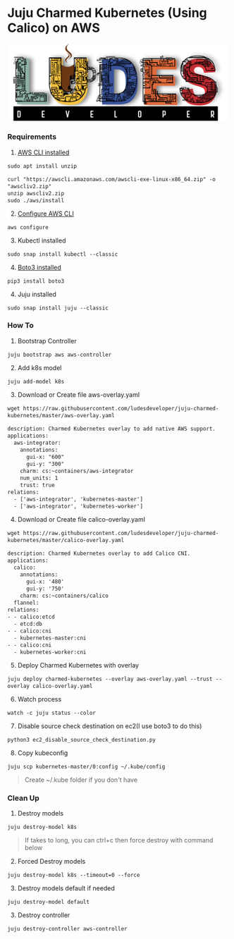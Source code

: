 # **Juju Charmed Kubernetes (Using Calico) on AWS**
<p align="center">
<img src="pic/ludes.png" width="500">
</p>

### **Requirements**
1. [AWS CLI installed](https://docs.aws.amazon.com/cli/latest/userguide/getting-started-install.html)
```
sudo apt install unzip
```
```
curl "https://awscli.amazonaws.com/awscli-exe-linux-x86_64.zip" -o "awscliv2.zip"
unzip awscliv2.zip
sudo ./aws/install
```
2. [Configure AWS CLI](https://docs.aws.amazon.com/cli/latest/userguide/cli-configure-quickstart.html#cli-configure-quickstart-config)
```
aws configure
```
3. Kubectl installed
```
sudo snap install kubectl --classic
```
4. [Boto3 installed](https://boto3.amazonaws.com/v1/documentation/api/latest/guide/quickstart.html)
```
pip3 install boto3
```
4. Juju installed
```
sudo snap install juju --classic
```
### **How To**
1. Bootstrap Controller
```
juju bootstrap aws aws-controller
```
2. Add k8s model
```
juju add-model k8s
```
3. Download or Create file aws-overlay.yaml
```
wget https://raw.githubusercontent.com/ludesdeveloper/juju-charmed-kubernetes/master/aws-overlay.yaml
```
```
description: Charmed Kubernetes overlay to add native AWS support.
applications:
  aws-integrator:
    annotations:
      gui-x: "600"
      gui-y: "300"
    charm: cs:~containers/aws-integrator
    num_units: 1
    trust: true
relations:
  - ['aws-integrator', 'kubernetes-master']
  - ['aws-integrator', 'kubernetes-worker']
```
4. Download or Create file calico-overlay.yaml
```
wget https://raw.githubusercontent.com/ludesdeveloper/juju-charmed-kubernetes/master/calico-overlay.yaml
```
```
description: Charmed Kubernetes overlay to add Calico CNI.
applications:
  calico:
    annotations:
      gui-x: '480'
      gui-y: '750'
    charm: cs:~containers/calico
  flannel:
relations:
- - calico:etcd
  - etcd:db
- - calico:cni
  - kubernetes-master:cni
- - calico:cni
  - kubernetes-worker:cni
```
5. Deploy Charmed Kubernetes with overlay
```
juju deploy charmed-kubernetes --overlay aws-overlay.yaml --trust --overlay calico-overlay.yaml
```
6. Watch process
```
watch -c juju status --color
```
7. Disable source check destination on ec2(I use boto3 to do this)
```
python3 ec2_disable_source_check_destination.py 
```
8. Copy kubeconfig
```
juju scp kubernetes-master/0:config ~/.kube/config
```
> Create ~/.kube folder if you don't have
### **Clean Up**
1. Destroy models
```
juju destroy-model k8s
```
> If takes to long, you can ctrl+c then force destroy with command below
2. Forced Destroy models
```
juju destroy-model k8s --timeout=0 --force
```
3. Destroy models default if needed
```
juju destroy-model default
```
3. Destroy controller
```
juju destroy-controller aws-controller
```
